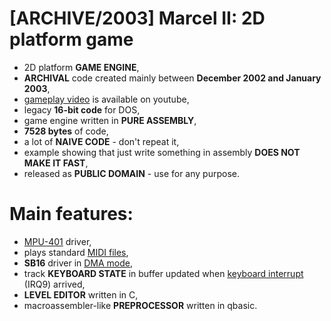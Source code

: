 # [ARCHIVE/2003] Marcel II: 2D platform game
- 2D platform **GAME ENGINE**,
- **ARCHIVAL** code created mainly between **December 2002 and January 2003**,
- [gameplay video](https://www.youtube.com/watch?v=W15LYIK44t8) is available on youtube,
- legacy **16-bit code** for DOS,
- game engine written in **PURE ASSEMBLY**,
- **7528 bytes** of code,
- a lot of **NAIVE CODE** - don't repeat it,
- example showing that just write something in assembly **DOES NOT MAKE IT FAST**,
- released as **PUBLIC DOMAIN** - use for any purpose.

# Main features:
- [MPU-401](https://en.wikipedia.org/wiki/MPU-401) driver,
- plays standard [MIDI files](http://www.music.mcgill.ca/~ich/classes/mumt306/StandardMIDIfileformat.html),
- **SB16** driver in [DMA mode](https://www.techopedia.com/definition/2767/direct-memory-access-dma),
- track **KEYBOARD STATE** in buffer updated when [keyboard interrupt](https://en.wikipedia.org/wiki/Interrupt) (IRQ9) arrived,
- **LEVEL EDITOR** written in C,
- macroassembler-like **PREPROCESSOR** written in qbasic.
